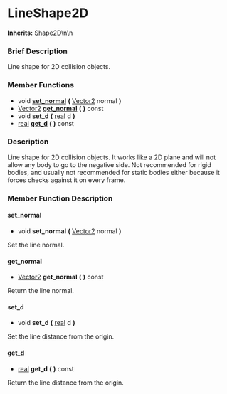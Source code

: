 #  LineShape2D  
**Inherits:** [Shape2D](class_shape2d)\\n\\n
###  Brief Description  
Line shape for 2D collision objects.

###  Member Functions 
  * void  **[set_normal](#set_normal)**  **(** [Vector2](class_vector2) normal  **)**
  * [Vector2](class_vector2)  **[get_normal](#get_normal)**  **(** **)** const
  * void  **[set_d](#set_d)**  **(** [real](class_real) d  **)**
  * [real](class_real)  **[get_d](#get_d)**  **(** **)** const

###  Description  
Line shape for 2D collision objects. It works like a 2D plane and will not allow any body to go to the negative side. Not recommended for rigid bodies, and usually not recommended for static bodies either because it forces checks against it on every frame.

###  Member Function Description  

#### <a name="set_normal">set_normal</a>
  * void  **set_normal**  **(** [Vector2](class_vector2) normal  **)**

Set the line normal.

#### <a name="get_normal">get_normal</a>
  * [Vector2](class_vector2)  **get_normal**  **(** **)** const

Return the line normal.

#### <a name="set_d">set_d</a>
  * void  **set_d**  **(** [real](class_real) d  **)**

Set the line distance from the origin.

#### <a name="get_d">get_d</a>
  * [real](class_real)  **get_d**  **(** **)** const

Return the line distance from the origin.
